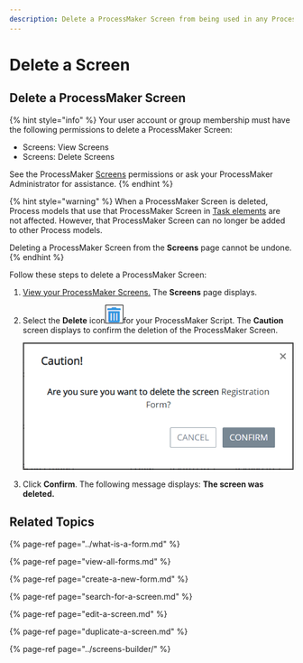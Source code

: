 ```yaml
---
description: Delete a ProcessMaker Screen from being used in any Process.
---
```


# Delete a Screen

## Delete a ProcessMaker Screen

{% hint style="info" %}
Your user account or group membership must have the following permissions to delete a ProcessMaker Screen:

* Screens: View Screens
* Screens: Delete Screens

See the ProcessMaker [Screens](../../../processmaker-administration/permission-descriptions-for-users-and-groups.md#screens) permissions or ask your ProcessMaker Administrator for assistance.
{% endhint %}

{% hint style="warning" %}
When a ProcessMaker Screen is deleted, Process models that use that ProcessMaker Screen in [Task elements](../../process-design/model-your-process/add-and-configure-task-elements.md#select-the-processmaker-screen-for-a-task-element) are not affected. However, that ProcessMaker Screen can no longer be added to other Process models.

Deleting a ProcessMaker Screen from the **Screens** page cannot be undone.
{% endhint %}

Follow these steps to delete a ProcessMaker Screen:

1. [View your ProcessMaker Screens.](view-all-forms.md) The **Screens** page displays.
2. Select the **Delete** icon![](../../../.gitbook/assets/trash-icon-process-modeler-processes.png)for your ProcessMaker Script. The **Caution** screen displays to confirm the deletion of the ProcessMaker Screen.  

   ![](../../../.gitbook/assets/caution-delete-screen-processes.png)

3. Click **Confirm**. The following message displays: **The screen was deleted.**

## Related Topics

{% page-ref page="../what-is-a-form.md" %}

{% page-ref page="view-all-forms.md" %}

{% page-ref page="create-a-new-form.md" %}

{% page-ref page="search-for-a-screen.md" %}

{% page-ref page="edit-a-screen.md" %}

{% page-ref page="duplicate-a-screen.md" %}

{% page-ref page="../screens-builder/" %}

